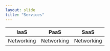 ```yaml
---
layout: slide
title: "Services"
---
```


|IaaS|PaaS|SaaS|
|----|----|----|
|Networking|Networking|Networking|


